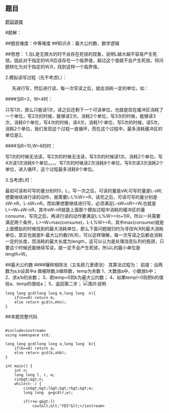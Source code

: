 ## 题目
[题目链接](https://www.nowcoder.com/practice/611a6023d41a440c9742233b7b5b0833?tpId=182&tqId=327550&sourceUrl=/exam/oj&channenl=wgithub&fromPut=wgithub)

#题解：

##题目难度：中等难度
##知识点：最大公约数、数学逻辑

##思想：
1.当L是无限大的时不会存在死锁的现象，说明L越大越不容易产生死锁。因此对于指定的W,R应该存在一个临界值，超过这个值就不会产生死锁。将问题转化为对于指定的W,R，找到这样一个临界值。

2.模拟读写过程（先不考虑L）：

   先进行写，然后进行读，每一次写读之后，就会消耗一定的单位，如：

####当R=3，W=4时：

只写1次，那么只能读1次，读之后还剩下一个可读单位，也就是现在缓冲区消耗了一个单位，写2次的时候，能够读2次，消耗2个单位，写3次的时候，能够读3次，消耗0个单位，写4次的时候，读4次，消耗1个单位，写5次的时候，读5次，消耗2个单位，我们发现这个过程一直循环，而在这个过程中，最多消耗缓冲区的单位是2。

####当R=10,W=4的时：

写1次的时候无法读，写2次的时候无法读，写3次的时候读1次，消耗2个单位，写4次读1次消耗6个单位。。。。写7次的时候读2次消耗8个单位，写8次读3次消耗2个单位，进入循环，这个过程最多消耗8个单位。

3.当考虑L时：

最初可读和可写的量分别时0，L，写一次之后，可读的量是sW,可写的量是L-sW,想要继续进行读的动作，就需要L-L%W&gt;=R，读完之后，可读可写的量分别是sW-nR，L-sW+nR。而如果想要继续进行写，必须满足L-sW+nR&gt;=W,也就是L&gt;=W+sW-nR，其中sW-nR就是上面那个模拟过程中消耗的缓冲区的量consume，写完之后，再进行读的动作要满足L-L%W&gt;=(n+1)R，所以一共需要满足两个条件，L&gt;=W+max(consume)，L-L%W&gt;=R，其中max(consume)就是上面模拟的时候找到的最大消耗单位，那么下面问题就归约为寻找W,R的最大消耗单位，其实也就是R-最大公约数(W,R)，可以这样理解，每一次写读之后都会消耗一定的长度，而消耗的最大长度为length，这可以认为是处理消息队列的瓶颈，只要这个时候还能继续写读，就一定不会产生死锁，所以L的最小单位是length+W。

##最大公约数
####辗转相除法（又名欧几里德法）
其算法过程为： 前提：设两数为a,b设其中a 做被除数,b做除数，temp为余数
1、大数放a中、小数放b中；
2、求a/b的余数；
3、若temp=0则b为最大公约数；
4、如果temp!=0则把b的值给a、temp的值给a；
5、返回第二步；
![图片说明](https://uploadfiles.nowcoder.com/images/20200527/735510_1590559972623_E5C0E6FEF89E918BC381E0BDDE58320B ) 


```
long long gcd(long long m,long long  n){
    if(n==0) return m;
    else return gcd(n,m%n);
}
```
##本题完整代码
```

#include<iostream>
using namespace std;

long long gcd(long long a,long long  b){
    if(b==0) return a;
    else return gcd(b,a%b);
}
 
int main() {
    int n;
    long long l, r, w;
    cin&gt;&gt;n;
    while(n--) {
    	cin&gt;&gt;l&gt;&gt;r&gt;&gt;w;
        long long  g=gcd(r,w);
 
        if(r+w-g&gt;l)
            cout&lt;&lt;"YES"&lt;</iostream>
